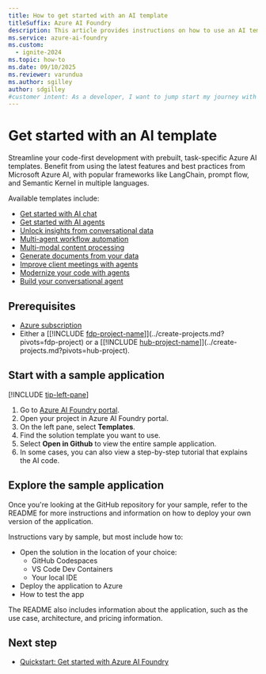 ```yaml
---
title: How to get started with an AI template
titleSuffix: Azure AI Foundry
description: This article provides instructions on how to use an AI template to get started with Azure AI Foundry.
ms.service: azure-ai-foundry
ms.custom:
  - ignite-2024
ms.topic: how-to
ms.date: 09/10/2025
ms.reviewer: varundua
ms.author: sgilley
author: sdgilley
#customer intent: As a developer, I want to jump start my journey with an AI template.
---
```


# Get started with an AI template

Streamline your code-first development with prebuilt, task-specific Azure AI templates. Benefit from using the latest features and best practices from Microsoft Azure AI, with popular frameworks like LangChain, prompt flow, and Semantic Kernel in multiple languages.

Available templates include:

* [Get started with AI chat](https://github.com/Azure-Samples/get-started-with-ai-chat)
* [Get started with AI agents](https://github.com/Azure-Samples/get-started-with-ai-agents)
* [Unlock insights from conversational data](https://github.com/microsoft/Conversation-Knowledge-Mining-Solution-Accelerator)
* [Multi-agent workflow automation](https://github.com/microsoft/Multi-Agent-Custom-Automation-Engine-Solution-Accelerator)
* [Multi-modal content processing](https://github.com/microsoft/content-processing-solution-accelerator)
* [Generate documents from your data](https://github.com/microsoft/document-generation-solution-accelerator)
* [Improve client meetings with agents](https://github.com/microsoft/Build-your-own-copilot-Solution-Accelerator)
* [Modernize your code with agents](https://github.com/microsoft/Modernize-your-code-solution-accelerator)
* [Build your conversational agent](https://github.com/Azure-Samples/Azure-Language-OpenAI-Conversational-Agent-Accelerator)

## Prerequisites

- [Azure subscription](https://azure.microsoft.com/free)
- Either a [[!INCLUDE [fdp-project-name](../../includes/fdp-project-name.md)]](../create-projects.md?pivots=fdp-project) or a [[!INCLUDE [hub-project-name](../../includes/hub-project-name.md)]](../create-projects.md?pivots=hub-project).

## Start with a sample application

[!INCLUDE [tip-left-pane](../../includes/tip-left-pane.md)]

1. Go to [Azure AI Foundry portal](https://ai.azure.com/?cid=learnDocs).
1. Open your project in Azure AI Foundry portal.
1. On the left pane, select **Templates**.
1. Find the solution template you want to use.
1. Select **Open in Github** to view the entire sample application.
1. In some cases, you can also view a step-by-step tutorial that explains the AI code.

## Explore the sample application

Once you're looking at the GitHub repository for your sample, refer to the README for more instructions and information on how to deploy your own version of the application.

Instructions vary by sample, but most include how to:

* Open the solution in the location of your choice:
  * GitHub Codespaces
  * VS Code Dev Containers
  * Your local IDE
* Deploy the application to Azure
* How to test the app

The README also includes information about the application, such as the use case, architecture, and pricing information.

## Next step

- [Quickstart: Get started with Azure AI Foundry](../../quickstarts/get-started-code.md)
